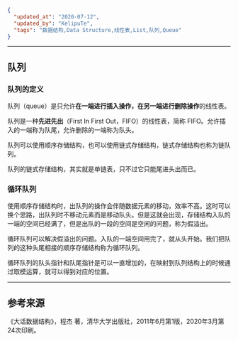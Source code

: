 ```json
{
  "updated_at": "2020-07-12",
  "updated_by": "KelipuTe",
  "tags": "数据结构,Data Structure,线性表,List,队列,Queue"
}
```

---

## 队列

### 队列的定义

队列（queue）是只允许**在一端进行插入操作，在另一端进行删除操作**的线性表。

队列是一种**先进先出**（First In First Out，FIFO）的线性表，简称 FIFO。允许插入的一端称为队尾，允许删除的一端称为队头。

队列可以使用顺序存储结构，也可以使用链式存储结构，链式存储结构也称为链队列。

队列的链式存储结构，其实就是单链表，只不过它只能尾进头出而已。

### 循环队列

使用顺序存储结构时，出队列的操作会伴随数据元素的移动，效率不高。这时可以换个思路，出队列时不移动元素而是移动队头。但是这就会出现，存储结构入队的一端的空间已经满了，但是出队的一段的空间是空闲的问题，称为假溢出。

循环队列可以解决假溢出的问题。入队的一端空间用完了，就从头开始。我们把队列的这种头尾相接的顺序存储结构称为循环队列。

循环队列的队头指针和队尾指针是可以一直增加的，在映射到队列结构上的时候通过取模运算，就可以得到对应的位置。

---

## 参考来源

《大话数据结构》，程杰 著，清华大学出版社，2011年6月第1版，2020年3月第24次印刷。